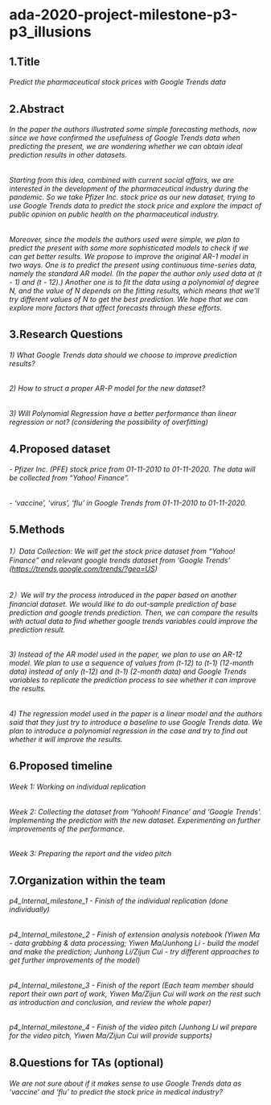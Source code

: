 # ada-2020-project-milestone-p3-p3_illusions

## 1.Title
###### Predict the pharmaceutical stock prices with Google Trends data

## 2.Abstract
###### In the paper the authors illustrated some simple forecasting methods, now since we have confirmed the usefulness of Google Trends data when predicting the present, we are wondering whether we can obtain ideal prediction results in other datasets.
###### Starting from this idea, combined with current social affairs, we are interested in the development of the pharmaceutical industry during the pandemic. So we take Pfizer Inc. stock price as our new dataset, trying to use Google Trends data to predict the stock price and explore the impact of public opinion on public health on the pharmaceutical industry.
###### Moreover, since the models the authors used were simple, we plan to predict the present with some more sophisticated models to check if we can get better results. We propose to improve the original AR-1 model in two ways. One is to predict the present using continuous time-series data, namely the standard AR model. (In the paper the author only used data at (t - 1) and (t - 12).) Another one is to fit the data using a polynomial of degree N, and the value of N depends on the fitting results, which means that we’ll try different values of N to get the best prediction. We hope that we can explore more factors that affect forecasts through these efforts.


## 3.Research Questions
###### 1) What Google Trends data should we choose to improve prediction results?
###### 2) How to struct a proper AR-P model for the new dataset?
###### 3) Will Polynomial Regression have a better performance than linear regression or not? (considering the possibility of overfitting)

## 4.Proposed dataset
###### - Pfizer Inc. (PFE) stock price from 01-11-2010 to 01-11-2020. The data will be collected from “Yahoo! Finance”.
###### - ‘vaccine’, ‘virus’, ‘flu’ in Google Trends from 01-11-2010 to 01-11-2020.

## 5.Methods
###### 1）Data Collection: We will get the stock price dataset from “Yahoo! Finance” and relevant google trends dataset from ‘Google Trends’ (https://trends.google.com/trends/?geo=US)
###### 2）We will try the process introduced in the paper based on another financial dataset. We would like to do out-sample prediction of base prediction and google trends prediction. Then, we can compare the results with actual data to find whether google trends variables could improve the prediction result.
###### 3) Instead of the AR model used in the paper, we plan to use an AR-12 model. We plan to use a sequence of values from (t-12) to (t-1) (12-month data) instead of only (t-12) and (t-1) (2-month data) and Google Trends variables to replicate the prediction process to see whether it can improve the results.
###### 4) The regression model used in the paper is a linear model and the authors said that they just try to introduce a baseline to use Google Trends data. We plan to introduce a polynomial regression in the case and try to find out whether it will improve the results.

## 6.Proposed timeline
###### Week 1: Working on individual replication
###### Week 2: Collecting the dataset from ‘Yahooh! Finance’ and ‘Google Trends’. Implementing the prediction with the new dataset. Experimenting on further improvements of the performance.
###### Week 3: Preparing the report and the video pitch 

## 7.Organization within the team
###### p4_Internal_milestone_1 - Finish of the individual replication (done individually)
###### p4_Internal_milestone_2 - Finish of extension analysis notebook (Yiwen Ma - data grabbing & data processing; Yiwen Ma/Junhong Li - build the model and make the prediction; Junhong Li/Zijun Cui - try different approaches to get further improvements of the model)
###### p4_Internal_milestone_3 - Finish of the report (Each team member should report their own part of work, Yiwen Ma/Zijun Cui will work on the rest such as introduction and conclusion, and review the whole paper)
###### p4_Internal_milestone_4 - Finish of the video pitch (Junhong Li wil prepare for the video pitch, Yiwen Ma/Zijun Cui will provide supports)


## 8.Questions for TAs (optional)
###### We are not sure about if it makes sense to use Google Trends data as ‘vaccine’ and ‘flu’ to predict the stock price in medical industry? 
